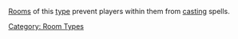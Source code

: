 [Rooms](:Category:_Rooms "wikilink") of this
[type](:Category:_Room_Types "wikilink") prevent players within them
from [casting](Cast "wikilink") spells.

[Category: Room Types](Category:_Room_Types "wikilink")
